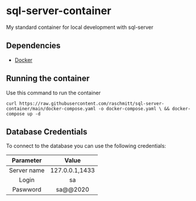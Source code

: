 # sql-server-container
My standard container for local development with sql-server

## Dependencies 

- [Docker](https://docs.docker.com/get-docker/)

## Running the container

Use this command to run the container

`
curl https://raw.githubusercontent.com/raschmitt/sql-server-container/main/docker-compose.yaml -o docker-compose.yaml \
&& docker-compose up -d
`


## Database Credentials

To connect to the database you can use the following credentials:

| Parameter | Value |
| :---: | :---: |
| Server name | 127.0.0.1,1433 |
| Login | sa |
| Paswword | sa@@2020 |

